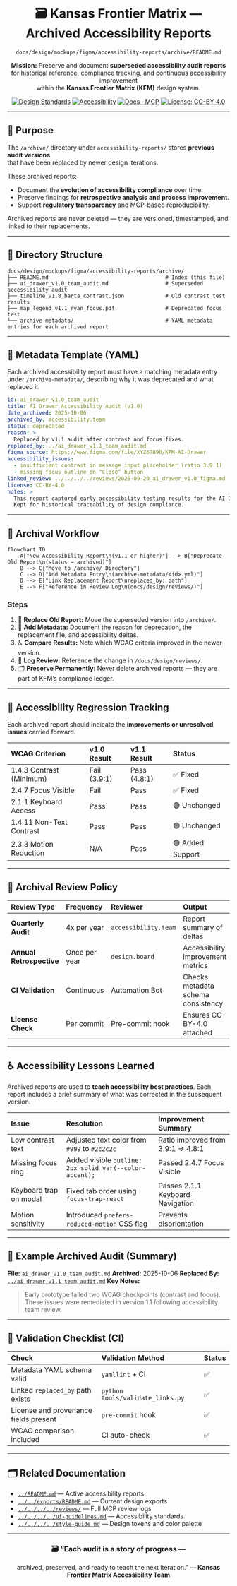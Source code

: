 <div align="center">

# 🗃️ Kansas Frontier Matrix — Archived Accessibility Reports  
`docs/design/mockups/figma/accessibility-reports/archive/README.md`

**Mission:** Preserve and document **superseded accessibility audit reports**  
for historical reference, compliance tracking, and continuous accessibility improvement  
within the **Kansas Frontier Matrix (KFM)** design system.

[![Design Standards](https://img.shields.io/badge/Design-Human%20Centered-orange)](../../../../)
[![Accessibility](https://img.shields.io/badge/Accessibility-WCAG%202.1%20AA-yellow)](../../../../)
[![Docs · MCP](https://img.shields.io/badge/Docs-MCP-blue)](../../../../../)
[![License: CC-BY 4.0](https://img.shields.io/badge/License-CC--BY%204.0-green)](../../../../../../LICENSE)

</div>

---

## 🎯 Purpose

The `/archive/` directory under `accessibility-reports/` stores **previous audit versions**  
that have been replaced by newer design iterations.  

These archived reports:
- Document the **evolution of accessibility compliance** over time.  
- Preserve findings for **retrospective analysis and process improvement**.  
- Support **regulatory transparency** and MCP-based reproducibility.  

Archived reports are never deleted — they are versioned, timestamped, and linked to their replacements.

---

## 🧭 Directory Structure

```text
docs/design/mockups/figma/accessibility-reports/archive/
├── README.md                                     # Index (this file)
├── ai_drawer_v1.0_team_audit.md                  # Superseded accessibility audit
├── timeline_v1.8_barta_contrast.json             # Old contrast test results
├── map_legend_v1.1_ryan_focus.pdf                # Deprecated focus test
└── archive-metadata/                             # YAML metadata entries for each archived report
````

---

## 🧩 Metadata Template (YAML)

Each archived accessibility report must have a matching metadata entry
under `/archive-metadata/`, describing why it was deprecated and what replaced it.

```yaml
id: ai_drawer_v1.0_team_audit
title: AI Drawer Accessibility Audit (v1.0)
date_archived: 2025-10-06
archived_by: accessibility.team
status: deprecated
reason: >
  Replaced by v1.1 audit after contrast and focus fixes.
replaced_by: ../ai_drawer_v1.1_team_audit.md
figma_source: https://www.figma.com/file/XYZ67890/KFM-AI-Drawer
accessibility_issues:
  - insufficient contrast in message input placeholder (ratio 3.9:1)
  - missing focus outline on “Close” button
linked_review: ../../../../reviews/2025-09-20_ai_drawer_v1.0_figma.md
license: CC-BY-4.0
notes: >
  This report captured early accessibility testing results for the AI Drawer prototype.
  Kept for historical traceability of design compliance.
```

---

## 🧮 Archival Workflow

```mermaid
flowchart TD
    A["New Accessibility Report\n(v1.1 or higher)"] --> B["Deprecate Old Report\n(status → archived)"]
    B --> C["Move to /archive/ Directory"]
    C --> D["Add Metadata Entry\n(archive-metadata/<id>.yml)"]
    D --> E["Link Replacement Report\nreplaced_by: path"]
    E --> F["Reference in Review Log\n(docs/design/reviews/)"]
```

<!-- END OF MERMAID -->

### Steps

1. 🧾 **Replace Old Report:** Move the superseded version into `/archive/`.
2. 🧩 **Add Metadata:** Document the reason for deprecation, the replacement file, and accessibility deltas.
3. ♿ **Compare Results:** Note which WCAG criteria improved in the newer version.
4. 🧠 **Log Review:** Reference the change in `/docs/design/reviews/`.
5. 🗂️ **Preserve Permanently:** Never delete archived reports — they are part of KFM’s compliance ledger.

---

## 🧠 Accessibility Regression Tracking

Each archived report should indicate the **improvements or unresolved issues** carried forward.

| WCAG Criterion           | v1.0 Result  | v1.1 Result  | Status           |
| :----------------------- | :----------- | :----------- | :--------------- |
| 1.4.3 Contrast (Minimum) | Fail (3.9:1) | Pass (4.8:1) | ✅ Fixed          |
| 2.4.7 Focus Visible      | Fail         | Pass         | ✅ Fixed          |
| 2.1.1 Keyboard Access    | Pass         | Pass         | 🟢 Unchanged     |
| 1.4.11 Non-Text Contrast | Pass         | Pass         | 🟢 Unchanged     |
| 2.3.3 Motion Reduction   | N/A          | Pass         | 🟢 Added Support |

---

## 🧩 Archival Review Policy

| Review Type              | Frequency     | Reviewer             | Output                             |
| :----------------------- | :------------ | :------------------- | :--------------------------------- |
| **Quarterly Audit**      | 4x per year   | `accessibility.team` | Report summary of deltas           |
| **Annual Retrospective** | Once per year | `design.board`       | Accessibility improvement metrics  |
| **CI Validation**        | Continuous    | Automation Bot       | Checks metadata schema consistency |
| **License Check**        | Per commit    | Pre-commit hook      | Ensures CC-BY-4.0 attached         |

---

## ♿ Accessibility Lessons Learned

Archived reports are used to **teach accessibility best practices**.
Each report includes a brief summary of what was corrected in the subsequent version.

| Issue                  | Resolution                                              | Improvement Summary               |
| :--------------------- | :------------------------------------------------------ | :-------------------------------- |
| Low contrast text      | Adjusted text color from `#999` to `#2c2c2c`            | Ratio improved from 3.9:1 → 4.8:1 |
| Missing focus ring     | Added visible `outline: 2px solid var(--color-accent);` | Passed 2.4.7 Focus Visible        |
| Keyboard trap on modal | Fixed tab order using `focus-trap-react`                | Passes 2.1.1 Keyboard Navigation  |
| Motion sensitivity     | Introduced `prefers-reduced-motion` CSS flag            | Prevents disorientation           |

---

## 🧾 Example Archived Audit (Summary)

**File:** `ai_drawer_v1.0_team_audit.md`
**Archived:** 2025-10-06
**Replaced By:** [`../ai_drawer_v1.1_team_audit.md`](../ai_drawer_v1.1_team_audit.md)
**Key Notes:**

> Early prototype failed two WCAG checkpoints (contrast and focus).
> These issues were remediated in version 1.1 following accessibility team review.

---

## 🧩 Validation Checklist (CI)

| Check                                 | Validation Method                | Status |
| :------------------------------------ | :------------------------------- | :----- |
| Metadata YAML schema valid            | `yamllint` + CI                  | ✅      |
| Linked `replaced_by` path exists      | `python tools/validate_links.py` | ✅      |
| License and provenance fields present | `pre-commit` hook                | ✅      |
| WCAG comparison included              | CI auto-check                    | ✅      |

---

## 🗂️ Related Documentation

* [`../README.md`](../README.md) — Active accessibility reports
* [`../../exports/README.md`](../../exports/README.md) — Current design exports
* [`../../../../reviews/`](../../../../reviews/) — Full MCP review logs
* [`../../../../ui-guidelines.md`](../../../../ui-guidelines.md) — Accessibility standards
* [`../../../../style-guide.md`](../../../../style-guide.md) — Design tokens and color palette

---

<div align="center">

### 🗃️ “Each audit is a story of progress —

archived, preserved, and ready to teach the next iteration.”
**— Kansas Frontier Matrix Accessibility Team**

</div>
